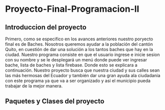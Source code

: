 # Proyecto-Final-Programacion-II
## Introduccion del proyecto

Primero, como se especifico en los avances anteriores nuestro poryecto final es de Baches.
Nosotros queremos ayudar a la población del cantón Quito, en cuestión de dar una solución a los tantos baches que hay en la ciudad.
Nuestro programa consiste en que el usuario ingrese e inicie sesion con su nombre y se le desplegará un menú donde puede ver ingresar bache, lista de baches y lista firebase. 
Donde esto se explicara a continuación. 
Nuestro proyecto busca que nuestra ciudad y sus calles sean las más hermosas del Ecuador y también dar una gran ayuda ala ciudadania con este programa ya que va a ser organizado y así el municipio pueda trabajar de la mejor manera.

## Paquetes y Clases del proyecto

